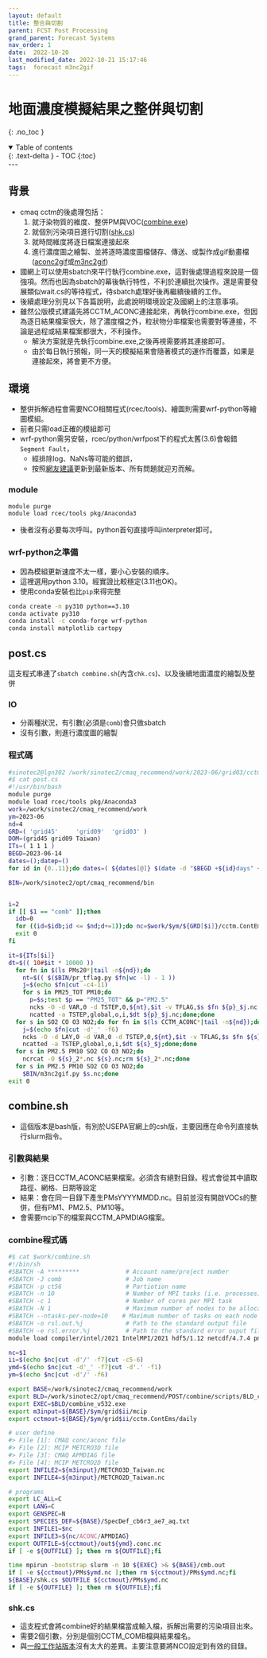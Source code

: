 ```yaml
---
layout: default
title: 整合與切割
parent: FCST Post Processing
grand_parent: Forecast Systems
nav_order: 1
date:  2022-10-20
last_modified_date: 2022-10-21 15:17:46
tags:  forecast m3nc2gif
---
```


# 地面濃度模擬結果之整併與切割

{: .no_toc }

<details open markdown="block">
  <summary>
    Table of contents
  </summary>
  {: .text-delta }
- TOC
{:toc}
</details>
---

## 背景

- cmaq cctm的後處理包括：
  1. 就汙染物質的維度、整併PM與VOC([combine.exe](../../GridModels/POST/1.run_combMM_R_DM.md))
  2. 就個別污染項目進行切割([shk.cs](../../GridModels/POST/2.do_shk.md))
  3. 就時間維度將逐日檔案連接起來
  4. 進行濃度圖之繪製、並將逐時濃度圖檔儲存、傳送、或製作成gif動畫檔([aconc2gif](2.aconc2gif.md)或[m3nc2gif](3.make_gifs.md))
- 國網上可以使用sbatch來平行執行combine.exe，這對後處理過程來說是一個強項。然而也因為sbatch的幕後執行特性，不利於連續批次操作。還是需要發展類似wait.cs的等待程式，待sbatch處理好後再繼續後續的工作。
- 後續處理分別見以下各篇說明，此處說明環境設定及國網上的注意事項。
- 雖然公版模式建議先將CCTM_ACONC連接起來，再執行combine.exe，但因為逐日結果檔案很大，除了濃度檔之外，粒狀物分率檔案也需要對等連接，不論是過程或結果檔案都很大，不利操作。
  - 解決方案就是先執行combine.exe,之後再視需要將其連接即可。
  - 由於每日執行預報，同一天的模擬結果會隨著模式的運作而覆蓋，如果是連接起來，將會更不方便。

## 環境

- 整併拆解過程會需要NCO相關程式(rcec/tools)、繪圖則需要wrf-python等繪圖模組。
- 前者只需load正確的模組即可
- wrf-python需另安裝，rcec/python/wrfpost下的程式太舊(3.6)會報錯`Segment Fault`，
  - 經排除log、NaNs等可能的錯誤，
  - 按照[網友建議](https://github.com/matplotlib/matplotlib/issues/18953)更新到最新版本、所有問題就迎刃而解。

### module

```bash
module purge
module load rcec/tools pkg/Anaconda3
```

- 後者沒有必要每次呼叫。python首句直接呼叫interpreter即可。

### wrf-python之準備

- 因為模組更新速度不太一樣，要小心安裝的順序。
- 這裡選用python 3.10。經實證比較穩定(3.11也OK)。
- 使用conda安裝也比`pip`來得完整

```bash
conda create -n py310 python==3.10
conda activate py310
conda install -c conda-forge wrf-python
conda install matplotlib cartopy
```

## post.cs

這支程式串連了`sbatch combine.sh`(內含`chk.cs`)、以及後續地面濃度的繪製及整併

### IO

- 分兩種狀況，有引數(必須是`comb`)會只做sbatch
- 沒有引數，則進行濃度圖的繪製

### 程式碼

```bash
#sinotec2@lgn302 /work/sinotec2/cmaq_recommend/work/2023-06/grid03/cctm.ContEms/daily
#$ cat post.cs
#!/usr/bin/bash
module purge
module load rcec/tools pkg/Anaconda3
work=/work/sinotec2/cmaq_recommend/work
ym=2023-06
nd=4
GRD=( 'grid45'     'grid09'  'grid03' )
DOM=(grid45 grid09 Taiwan)
ITs=( 1 1 1 )
BEGD=2023-06-14
dates=();datep=()
for id in {0..11};do dates=( ${dates[@]} $(date -d "$BEGD +${id}days" +%Y-%m-%d) ); datep=( ${datep[@]} $(date -d "$BEGD +${id}days" +%Y%m%d) ); done

BIN=/work/sinotec2/opt/cmaq_recommend/bin


i=2
if [[ $1 == "comb" ]];then
  idb=0
  for ((id=$idb;id <= $nd;d+=1));do nc=$work/$ym/${GRD[$i]}/cctm.ContEms/daily/CCTM_ACONC_v532_intel_${DOM[$i]}_${datep[$id]}.nc;if [[ -e $nc ]];then sbatch $work/combine.sh $nc;fi;done
  exit 0
fi

it=${ITs[$i]}
dt=$(( 10#$it * 10000 ))
  for fn in $(ls PMs20*|tail -n${nd});do
    nt=$(( $($BIN/pr_tflag.py $fn|wc -l) - 1 ))
    j=$(echo $fn|cut -c4-11)
    for s in PM25_TOT PM10;do
      p=$s;test $p == "PM25_TOT" && p="PM2.5"
      ncks -O -d VAR,0 -d TSTEP,0,${nt},$it -v TFLAG,$s $fn ${p}_$j.nc
      ncatted -a TSTEP,global,o,i,$dt ${p}_$j.nc;done;done
  for s in SO2 CO O3 NO2;do for fn in $(ls CCTM_ACONC*|tail -n${nd});do
    j=$(echo $fn|cut -d'_' -f6)
    ncks -O -d LAY,0 -d VAR,0 -d TSTEP,0,${nt},$it -v TFLAG,$s $fn ${s}_$j
    ncatted -a TSTEP,global,o,i,$dt ${s}_$j;done;done
  for s in PM2.5 PM10 SO2 CO O3 NO2;do
    ncrcat -O ${s}_2*.nc ${s}.nc;rm ${s}_2*.nc;done
  for s in PM2.5 PM10 SO2 CO O3 NO2;do
    $BIN/m3nc2gif.py $s.nc;done
exit 0
```

## combine.sh

- 這個版本是bash版，有別於USEPA官網上的csh版，主要因應在命令列直接執行slurm指令。

### 引數與結果

- 引數：逐日CCTM_ACONC結果檔案。必須含有絕對目錄。程式會從其中讀取路徑、網格、日期等設定
- 結果：會在同一目錄下產生PMsYYYYMMDD.nc。目前並沒有開啟VOCs的整併，但有PM1、PM2.5、PM10等。
- 會需要mcip下的檔案與CCTM_APMDIAG檔案。

### combine程式碼

```bash
#$ cat $work/combine.sh
#!/bin/sh
#SBATCH -A *********             # Account name/project number
#SBATCH -J comb                  # Job name
#SBATCH -p ct56                  # Partiotion name
#SBATCH -n 10                    # Number of MPI tasks (i.e. processes)
#SBATCH -c 1                     # Number of cores per MPI task
#SBATCH -N 1                     # Maximum number of nodes to be allocated
#SBATCH --ntasks-per-node=10    # Maximum number of tasks on each node
#SBATCH -o rsl.out.%j            # Path to the standard output file
#SBATCH -e rsl.error.%j          # Path to the standard error ouput file
module load compiler/intel/2021 IntelMPI/2021 hdf5/1.12 netcdf/4.7.4 pnetcdf/1.12.2

nc=$1
ii=$(echo $nc|cut -d'/' -f7|cut -c5-6)
ymd=$(echo $nc|cut -d'_' -f7|cut -d'.' -f1)
ym=$(echo $nc|cut -d'/' -f6)

export BASE=/work/sinotec2/cmaq_recommend/work
export BLD=/work/sinotec2/opt/cmaq_recommend/POST/combine/scripts/BLD_combine_v532_intel
export EXEC=$BLD/combine_v532.exe
export m3input=${BASE}/$ym/grid$ii/mcip
export cctmout=${BASE}/$ym/grid$ii/cctm.ContEms/daily

# user define
#> File [1]: CMAQ conc/aconc file
#> File [2]: MCIP METCRO3D file
#> File [3]: CMAQ APMDIAG file
#> File [4]: MCIP METCRO2D file
export INFILE2=${m3input}/METCRO3D_Taiwan.nc
export INFILE4=${m3input}/METCRO2D_Taiwan.nc

# programs
export LC_ALL=C
export LANG=C
export GENSPEC=N
export SPECIES_DEF=${BASE}/SpecDef_cb6r3_ae7_aq.txt
export INFILE1=$nc
export INFILE3=${nc/ACONC/APMDIAG}
export OUTFILE=${cctmout}/out${ymd}.conc.nc
if [ -e ${OUTFILE} ]; then rm ${OUTFILE};fi

time mpirun -bootstrap slurm -n 10 ${EXEC} >& ${BASE}/cmb.out
if [ -e ${cctmout}/PMs$ymd.nc ];then rm ${cctmout}/PMs$ymd.nc;fi
${BASE}/shk.cs $OUTFILE ${cctmout}/PMs$ymd.nc
if [ -e ${OUTFILE} ]; then rm ${OUTFILE};fi
```

### shk.cs

- 這支程式會將combine好的結果檔當成輸入檔，拆解出需要的污染項目出來。
- 需要2個引數，分別是個別CCTM_COMB檔與結果檔名。
- 與[一般工作站版本](../../GridModels/POST/2.do_shk.md)沒有太大的差異。主要注意要將NCO設定到有效的目錄。